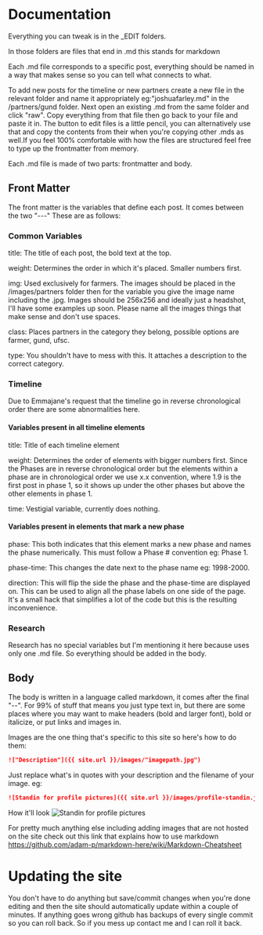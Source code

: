 # Documentation
Everything you can tweak is in the _EDIT folders.

In those folders are files that end in .md this stands for markdown

Each .md file corresponds to a specific post, everything should be named in a way that makes sense so you can tell what connects to what.

To add new posts for the timeline or new partners create a new file in the relevant folder and name it appropriately eg:"joshuafarley.md" in the /partners/gund folder. Next open an existing .md from the same folder and click "raw". Copy everything from that file then go back to your file and paste it in. The button to edit files is a little pencil, you can alternatively use that and copy the contents from their when you're copying other .mds as well.If you feel 100% comfortable with how the files are structured feel free to type up the frontmatter from memory.

Each .md file is made of two parts: frontmatter and body.

## Front Matter

The front matter is the variables that define each post. It comes between the two "---" These are as follows:

### Common Variables
title: The title of each post, the bold text at the top.

weight: Determines the order in which it's placed. Smaller numbers first.

img: Used exclusively for farmers. The images should be placed in the /images/partners folder then for the variable you give the image name including the .jpg. Images should be 256x256 and ideally just a headshot, I'll have some examples up soon. Please name all the images things that make sense and don't use spaces.

class: Places partners in the category they belong, possible options are farmer, gund, ufsc.

type: You shouldn't have to mess with this. It attaches a description to the correct category.

### Timeline

Due to Emmajane's request that the timeline go in reverse chronological order there are some abnormalities here.

#### Variables present in all timeline elements

title: Title of each timeline element

weight: Determines the order of elements with bigger numbers first. Since the Phases are in reverse chronological order but the elements within a phase are in chronological order we use x.x convention, where 1.9 is the first post in phase 1, so it shows up under the other phases but above the other elements in phase 1.

time: Vestigial variable, currently does nothing.

#### Variables present in elements that mark a new phase

phase: This both indicates that this element marks a new phase and names the phase numerically. This must follow a Phase # convention eg: Phase 1.

phase-time: This changes the date next to the phase name eg: 1998-2000.

direction: This will flip the side the phase and the phase-time are displayed on. This can be used to align all the phase labels on one side of the page. It's a small hack that simplifies a lot of the code but this is the resulting inconvenience.

### Research

Research has no special variables but I'm mentioning it here because uses only one .md file. So everything should be added in the body.

## Body

The body is written in a language called markdown, it comes after the final "--". For 99% of stuff that means you just type text in, but there are some places where you may want to make headers (bold and larger font), bold or italicize, or put links and images in. 

Images are the one thing that's specific to this site so here's how to do them:

```markdown
!["Description"]({{ site.url }}/images/"imagepath.jpg")
```
Just replace what's in quotes with your description and the filename of your image.
eg:
```markdown
![Standin for profile pictures]({{ site.url }}/images/profile-standin.jpg)
```
How it'll look
![Standin for profile pictures](https://liammellofarley.github.io/voisin//images/profile-standin.jpg)


For pretty much anything else including adding images that are not hosted on the site check out this link that explains how to use markdown https://github.com/adam-p/markdown-here/wiki/Markdown-Cheatsheet

# Updating the site

You don't have to do anything but save/commit changes when you're done editing and then the site should automatically update within a couple of minutes. If anything goes wrong github has backups of every single commit so you can roll back. So if you mess up contact me and I can roll it back.
